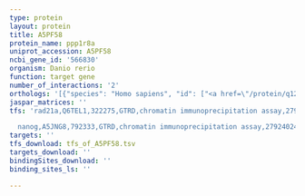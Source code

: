 ```yaml
---
type: protein
layout: protein
title: A5PF58
protein_name: ppp1r8a
uniprot_accession: A5PF58
ncbi_gene_id: '566830'
organism: Danio rerio
function: target gene
number_of_interactions: '2'
orthologs: '[{"species": "Homo sapiens", "id": ["<a href=\"/protein/q12972\">Q12972</a>"]}, {"species": "Mus musculus", "id": ["<a href=\"/protein/q8r3g1\">Q8R3G1</a>"]}, {"species": "Rattus norvegicus", "id": ["<a href=\"/protein/b1wc70\">B1WC70</a>"]}, {"species": "Drosophila melanogaster", "id": ["<a href=\"/protein/q9v7w9\">Q9V7W9</a>"]}, {"species": "Caenorhabditis elegans", "id": ["<a href=\"/protein/o61817\">O61817</a>"]}]'
jaspar_matrices: ''
tfs: 'rad21a,Q6TEL1,322275,GTRD,chromatin immunoprecipitation assay,27924024%5Buid%5D,No

  nanog,A5JNG8,792333,GTRD,chromatin immunoprecipitation assay,27924024%5Buid%5D,No'
targets: ''
tfs_download: tfs_of_A5PF58.tsv
targets_download: ''
bindingSites_download: ''
binding_sites_ls: ''

---
```

